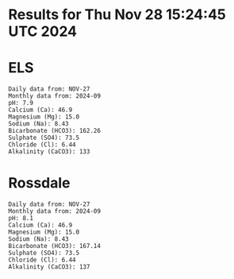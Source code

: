 # Results for Thu Nov 28 15:24:45 UTC 2024
# ELS
```
Daily data from: NOV-27
Monthly data from: 2024-09
pH: 7.9
Calcium (Ca): 46.9
Magnesium (Mg): 15.0
Sodium (Na): 8.43
Bicarbonate (HCO3): 162.26
Sulphate (SO4): 73.5
Chloride (Cl): 6.44
Alkalinity (CaCO3): 133
```
# Rossdale
```
Daily data from: NOV-27
Monthly data from: 2024-09
pH: 8.1
Calcium (Ca): 46.9
Magnesium (Mg): 15.0
Sodium (Na): 8.43
Bicarbonate (HCO3): 167.14
Sulphate (SO4): 73.5
Chloride (Cl): 6.44
Alkalinity (CaCO3): 137
```
